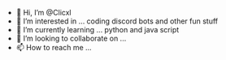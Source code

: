 - 👋 Hi, I’m @Clicxl
- 👀 I’m interested in ... coding discord bots and other fun stuff
- 🌱 I’m currently learning ... python and java script 
- 💞️ I’m looking to collaborate on ...
- 📫 How to reach me ...

<!---
Clicxl/Clicxl is a ✨ special ✨ repository because its `README.md` (this file) appears on your GitHub profile.
You can click the Preview link to take a look at your changes.
--->
